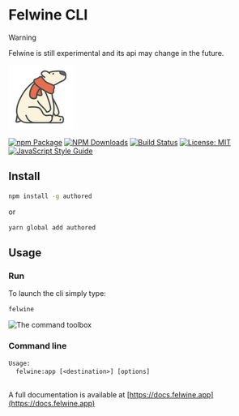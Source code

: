 # Felwine CLI

> [!WARNING]
> Felwine is still experimental and its api may change in the future.

![logo](/static/img/icon.png)

[![npm Package](https://img.shields.io/npm/v/toolbox-felwine.svg?style=flat-square)](https://www.npmjs.org/package/toolbox-felwine)
[![NPM Downloads](https://img.shields.io/npm/dm/toolbox-felwine.svg)](https://npmjs.org/package/toolbox-felwine)
[![Build Status](https://github.com/felwine-community/toolbox-felwine/actions/workflows/release.yml/badge.svg)](https://github.com/felwine-community/toolbox-felwine/actions/tests.yml)
[![License: MIT](https://img.shields.io/badge/License-MIT-yellow.svg)](https://opensource.org/licenses/MIT)
[![JavaScript Style Guide](https://img.shields.io/badge/code_style-standard-brightgreen.svg)](https://standardjs.com)

## Install

```bash
npm install -g authored
```
or

```bash
yarn global add authored
```

## Usage

### Run
To launch the cli simply type:

```bash
felwine
```

![The command toolbox](/static/img/s1.png)

### Command line

```
Usage:
  felwine:app [<destination>] [options]


```



A full documentation is available at [https://docs.felwine.app](https://docs.felwine.app)
